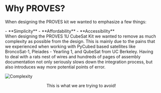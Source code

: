 # Why PROVES? 
When designing the PROVES kit we wanted to emphasize a few things: 
<div class="result" markdown>
- **Simplicity**
- **Affordability**
- **Accessibility**
</div>
When designing the PROVES 1U CubeSat Kit we wanted to remove as much complexity as possible from the design. This is mainly due to the pains that we experienced when working with PyCubed based satellites like BroncoSat-1, Pleiades - Yearling 1, and QubeSat from UC Berkeley. Having to deal with a rats nest of wires and hundreds of pages of assembly documentation not only seriously slows down the integration process, but also introduces way more potential points of error. 

![Complexity](images/fig_c.png)
<p align="center">This is what we are trying to avoid!</p>
